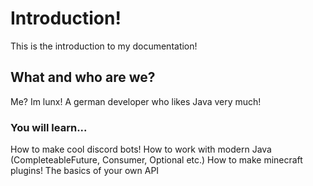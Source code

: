 # Introduction!

This is the introduction to my documentation!

## What and who are we?

Me? Im lunx! A german developer who likes Java very much!

### You will learn...

How to make cool discord bots!
How to work with modern Java (CompleteableFuture, Consumer, Optional etc.)
How to make minecraft plugins!
The basics of your own API
